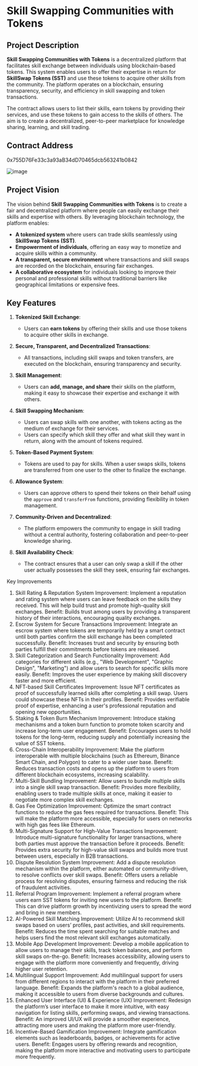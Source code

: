 
# Skill Swapping Communities with Tokens

## Project Description

**Skill Swapping Communities with Tokens** is a decentralized platform that facilitates skill exchange between individuals using blockchain-based tokens. This system enables users to offer their expertise in return for **SkillSwap Tokens (SST)** and use these tokens to acquire other skills from the community. The platform operates on a blockchain, ensuring transparency, security, and efficiency in skill swapping and token transactions.

The contract allows users to list their skills, earn tokens by providing their services, and use these tokens to gain access to the skills of others. The aim is to create a decentralized, peer-to-peer marketplace for knowledge sharing, learning, and skill trading.

## Contract Address
0x755D76Fe33c3a93aB34dD70465dcb563241b0842

![image](https://github.com/user-attachments/assets/ee109aff-ad4c-41c1-a615-d7279e4a43a4)

## Project Vision

The vision behind **Skill Swapping Communities with Tokens** is to create a fair and decentralized platform where people can easily exchange their skills and expertise with others. By leveraging blockchain technology, the platform enables:

- **A tokenized system** where users can trade skills seamlessly using **SkillSwap Tokens (SST)**.
- **Empowerment of individuals**, offering an easy way to monetize and acquire skills within a community.
- **A transparent, secure environment** where transactions and skill swaps are recorded on the blockchain, ensuring fair exchanges.
- **A collaborative ecosystem** for individuals looking to improve their personal and professional skills without traditional barriers like geographical limitations or expensive fees.


## Key Features

1. **Tokenized Skill Exchange**:
   - Users can **earn tokens** by offering their skills and use those tokens to acquire other skills in exchange.

2. **Secure, Transparent, and Decentralized Transactions**:
   - All transactions, including skill swaps and token transfers, are executed on the blockchain, ensuring transparency and security.

3. **Skill Management**:
   - Users can **add, manage, and share** their skills on the platform, making it easy to showcase their expertise and exchange it with others.

4. **Skill Swapping Mechanism**:
   - Users can swap skills with one another, with tokens acting as the medium of exchange for their services.
   - Users can specify which skill they offer and what skill they want in return, along with the amount of tokens required.

5. **Token-Based Payment System**:
   - Tokens are used to pay for skills. When a user swaps skills, tokens are transferred from one user to the other to finalize the exchange.

6. **Allowance System**:
   - Users can approve others to spend their tokens on their behalf using the `approve` and `transferFrom` functions, providing flexibility in token management.

7. **Community-Driven and Decentralized**:
   - The platform empowers the community to engage in skill trading without a central authority, fostering collaboration and peer-to-peer knowledge sharing.

8. **Skill Availability Check**:
   - The contract ensures that a user can only swap a skill if the other user actually possesses the skill they seek, ensuring fair exchanges.


Key Improvements
1. Skill Rating & Reputation System
Improvement: Implement a reputation and rating system where users can leave feedback on the skills they received. This will help build trust and promote high-quality skill exchanges.
Benefit: Builds trust among users by providing a transparent history of their interactions, encouraging quality exchanges.
2. Escrow System for Secure Transactions
Improvement: Integrate an escrow system where tokens are temporarily held by a smart contract until both parties confirm the skill exchange has been completed successfully.
Benefit: Increases trust and security by ensuring both parties fulfill their commitments before tokens are released.
3. Skill Categorization and Search Functionality
Improvement: Add categories for different skills (e.g., "Web Development", "Graphic Design", "Marketing") and allow users to search for specific skills more easily.
Benefit: Improves the user experience by making skill discovery faster and more efficient.
4. NFT-based Skill Certificates
Improvement: Issue NFT certificates as proof of successfully learned skills after completing a skill swap. Users could showcase these NFTs in their profiles.
Benefit: Provides verifiable proof of expertise, enhancing a user's professional reputation and opening new opportunities.
5. Staking & Token Burn Mechanism
Improvement: Introduce staking mechanisms and a token burn function to promote token scarcity and increase long-term user engagement.
Benefit: Encourages users to hold tokens for the long-term, reducing supply and potentially increasing the value of SST tokens.
6. Cross-Chain Interoperability
Improvement: Make the platform interoperable with multiple blockchains (such as Ethereum, Binance Smart Chain, and Polygon) to cater to a wider user base.
Benefit: Reduces transaction costs and opens up the platform to users from different blockchain ecosystems, increasing scalability.
7. Multi-Skill Bundling
Improvement: Allow users to bundle multiple skills into a single skill swap transaction.
Benefit: Provides more flexibility, enabling users to trade multiple skills at once, making it easier to negotiate more complex skill exchanges.
8. Gas Fee Optimization
Improvement: Optimize the smart contract functions to reduce the gas fees required for transactions.
Benefit: This will make the platform more accessible, especially for users on networks with high gas fees like Ethereum.
9. Multi-Signature Support for High-Value Transactions
Improvement: Introduce multi-signature functionality for larger transactions, where both parties must approve the transaction before it proceeds.
Benefit: Provides extra security for high-value skill swaps and builds more trust between users, especially in B2B transactions.
10. Dispute Resolution System
Improvement: Add a dispute resolution mechanism within the platform, either automated or community-driven, to resolve conflicts over skill swaps.
Benefit: Offers users a reliable process for resolving disputes, ensuring fairness and reducing the risk of fraudulent activities.
11. Referral Program
Improvement: Implement a referral program where users earn SST tokens for inviting new users to the platform.
Benefit: This can drive platform growth by incentivizing users to spread the word and bring in new members.
12. AI-Powered Skill Matching
Improvement: Utilize AI to recommend skill swaps based on users’ profiles, past activities, and skill requirements.
Benefit: Reduces the time spent searching for suitable matches and helps users find the most relevant skill exchanges automatically.
13. Mobile App Development
Improvement: Develop a mobile application to allow users to manage their skills, track token balances, and perform skill swaps on-the-go.
Benefit: Increases accessibility, allowing users to engage with the platform more conveniently and frequently, driving higher user retention.
14. Multilingual Support
Improvement: Add multilingual support for users from different regions to interact with the platform in their preferred language.
Benefit: Expands the platform's reach to a global audience, making it accessible to users from diverse backgrounds and cultures.
15. Enhanced User Interface (UI) & Experience (UX)
Improvement: Redesign the platform’s user interface to make it more intuitive, with easy navigation for listing skills, performing swaps, and viewing transactions.
Benefit: An improved UI/UX will provide a smoother experience, attracting more users and making the platform more user-friendly.
16. Incentive-Based Gamification
Improvement: Integrate gamification elements such as leaderboards, badges, or achievements for active users.
Benefit: Engages users by offering rewards and recognition, making the platform more interactive and motivating users to participate more frequently.
